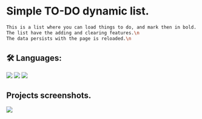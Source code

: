 
# Simple TO-DO dynamic list.

```bash
This is a list where you can load things to do, and mark then in bold. (just write the task is a previous "*")\n
The list have the adding and clearing features.\n
The data persists with the page is reloaded.\n
```


## 🛠 Languages:
![](https://img.shields.io/badge/-Javascript-white?logo=javascript&logoColor=yellow&style=flat)
![](https://img.shields.io/badge/-HTML-white?logo=html5&logoColor=orange&style=flat)
![](https://img.shields.io/badge/-CSS-white?logo=css3&logoColor=blue&style=flat)

## Projects screenshots.

![](https://imgur.com/vbpcxrL)